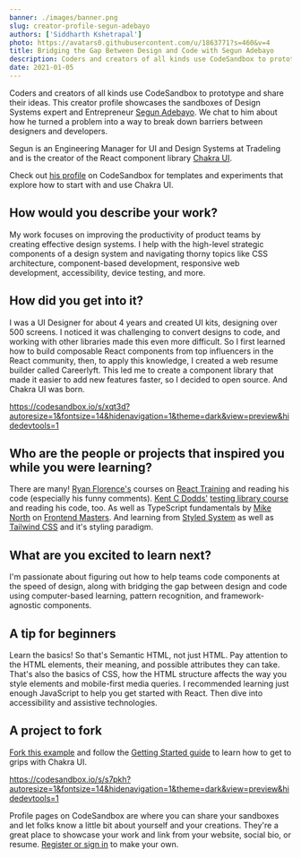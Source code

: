 ```yaml
---
banner: ./images/banner.png
slug: creator-profile-segun-adebayo
authors: ['Siddharth Kshetrapal']
photo: https://avatars0.githubusercontent.com/u/1863771?s=460&v=4
title: Bridging the Gap Between Design and Code with Segun Adebayo
description: Coders and creators of all kinds use CodeSandbox to prototype and share their ideas. This creator profile showcases the sandboxes of Design Systems expert and Entrepreneur Segun Adebayo. We chat to him about how he turned a problem into a way to break down barriers between designers and developers.
date: 2021-01-05
---
```


Coders and creators of all kinds use CodeSandbox to prototype and share their ideas. This creator profile showcases the sandboxes of Design Systems expert and Entrepreneur [Segun Adebayo](https://codesandbox.io/u/segunadebayo). We chat to him about how he turned a problem into a way to break down barriers between designers and developers.

Segun is an Engineering Manager for UI and Design Systems at Tradeling and is the creator of the React component library [Chakra UI](https://codesandbox.io/examples/package/@chakra-ui/core).

Check out [his profile](https://codesandbox.io/u/segunadebayo) on CodeSandbox for templates and experiments that explore how to start with and use Chakra UI.

## How would you describe your work?
My work focuses on improving the productivity of product teams by creating effective design systems. I help with the high-level strategic components of a design system and navigating thorny topics like CSS architecture, component-based development, responsive web development, accessibility, device testing, and more.

## How did you get into it?
I was a UI Designer for about 4 years and created UI kits, designing over 500 screens. I noticed it was challenging to convert designs to code, and working with other libraries made this even more difficult. So I first learned how to build composable React components from top influencers in the React community, then, to apply this knowledge, I created a web resume builder called Careerlyft. This led me to create a component library that made it easier to add new features faster, so I decided to open source. And Chakra UI was born.

https://codesandbox.io/s/xqt3d?autoresize=1&fontsize=14&hidenavigation=1&theme=dark&view=preview&hidedevtools=1

## Who are the people or projects that inspired you while you were learning?
There are many! [Ryan Florence's](https://codesandbox.io/u/ryanflorence) courses on [React Training](https://courses.reacttraining.com/) and reading his code (especially his funny comments). [Kent C Dodds'](https://codesandbox.io/u/kentcdodds) [testing library course](https://testingjavascript.com/courses/test-react-components-with-jest-and-react-testing-library-0bbe87) and reading his code, too. As well as TypeScript fundamentals by [Mike North](https://codesandbox.io/u/mike-north) on [Frontend Masters](https://frontendmasters.com/workshops/typescript/). And learning from [Styled System](https://codesandbox.io/examples/package/styled-system) as well as [Tailwind CSS](https://codesandbox.io/examples/package/tailwindcss) and it's styling paradigm.

## What are you excited to learn next?
I'm passionate about figuring out how to help teams code components at the speed of design, along with bridging the gap between design and code using computer-based learning, pattern recognition, and framework-agnostic components.

## A tip for beginners
Learn the basics! So that's Semantic HTML, not just HTML. Pay attention to the HTML elements, their meaning, and possible attributes they can take. That's also the basics of CSS, how the HTML structure affects the way you style elements and mobile-first media queries. I recommended learning just enough JavaScript to help you get started with React. Then dive into accessibility and assistive technologies.

## A project to fork
[Fork this example](https://codesandbox.io/s/s7pkh) and follow the [Getting Started guide](https://chakra-ui.com/docs/getting-started) to learn how to get to grips with Chakra UI.

https://codesandbox.io/s/s7pkh?autoresize=1&fontsize=14&hidenavigation=1&theme=dark&view=preview&hidedevtools=1

Profile pages on CodeSandbox are where you can share your sandboxes and let folks know a little bit about yourself and your creations. They're a great place to showcase your work and link from your website, social bio, or resume. [Register or sign in](https://codesandbox.io/signin) to make your own.
